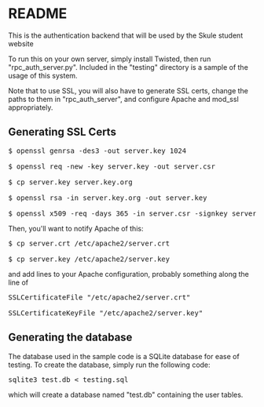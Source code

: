 README
==============

This is the authentication backend that will be used by the Skule student website

To run this on your own server, simply install Twisted, then run
"rpc\_auth\_server.py".  Included in the "testing" directory is a sample of the
usage of this system.

Note that to use SSL, you will also have to generate SSL certs, change the
paths to them in "rpc\_auth\_server", and configure Apache and mod_ssl
appropriately.

Generating SSL Certs
--------------------

<pre>
$ openssl genrsa -des3 -out server.key 1024

$ openssl req -new -key server.key -out server.csr

$ cp server.key server.key.org

$ openssl rsa -in server.key.org -out server.key

$ openssl x509 -req -days 365 -in server.csr -signkey server.key -out server.crt
</pre>

Then, you'll want to notify Apache of this:  

<pre>
$ cp server.crt /etc/apache2/server.crt

$ cp server.key /etc/apache2/server.key
</pre>

and add lines to your Apache configuration, probably something along the line of

<pre>
SSLCertificateFile "/etc/apache2/server.crt"

SSLCertificateKeyFile "/etc/apache2/server.key"
</pre>

Generating the database
--------------------

The database used in the sample code is a SQLite database for ease of testing.
To create the database, simply run the following code:

<pre>
sqlite3 test.db < testing.sql
</pre>

which will create a database named "test.db" containing the user tables.